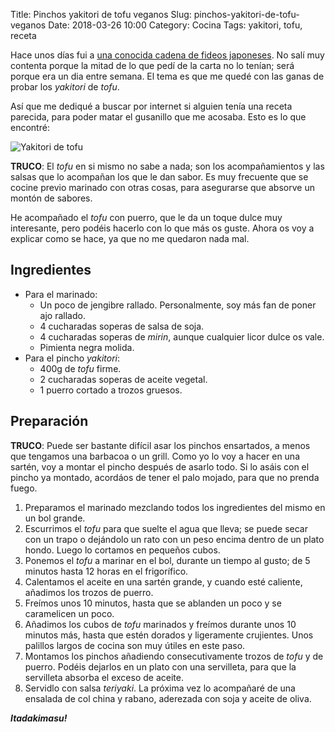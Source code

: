 Title: Pinchos yakitori de tofu veganos
Slug: pinchos-yakitori-de-tofu-veganos
Date: 2018-03-26 10:00
Category: Cocina
Tags: yakitori, tofu, receta



Hace unos días fui a [una conocida cadena de fideos japoneses]({filename}/pages/spam.md). No salí muy contenta porque la mitad de lo que pedí de la carta no lo tenían; será porque era un dia entre semana. El tema es que me quedé con las ganas de probar los *yakitori* de *tofu*.

Así que me dediqué a buscar por internet si alguien tenía una receta parecida, para poder matar el gusanillo que me acosaba. Esto es lo que encontré:

![Yakitori de tofu]({static}/images/yakitori-de-tofu.jpg)

**TRUCO**: El *tofu* en si mismo no sabe a nada; son los acompañamientos y las salsas que lo acompañan los que le dan sabor. Es muy frecuente que se cocine previo marinado con otras cosas, para asegurarse que absorve un montón de sabores.

He acompañado el *tofu* con puerro, que le da un toque dulce muy interesante, pero podéis hacerlo con lo que más os guste. Ahora os voy a explicar como se hace, ya que no me quedaron nada mal.

## Ingredientes

* Para el marinado:
    * Un poco de jengibre rallado. Personalmente, soy más fan de poner ajo rallado.
	* 4 cucharadas soperas de salsa de soja.
	* 4 cucharadas soperas de *mirin*, aunque cualquier licor dulce os vale.
	* Pimienta negra molida.
* Para el pincho *yakitori*:
	* 400g de *tofu* firme.
	* 2 cucharadas soperas de aceite vegetal.
	* 1 puerro cortado a trozos gruesos.

## Preparación

**TRUCO**: Puede ser bastante difícil asar los pinchos ensartados, a menos que tengamos una barbacoa o un grill. Como yo lo voy a hacer en una sartén, voy a montar el pincho después de asarlo todo. Si lo asáis con el pincho ya montado, acordáos de tener el palo mojado, para que no prenda fuego.

1. Preparamos el marinado mezclando todos los ingredientes del mismo en un bol grande.
2. Escurrimos el *tofu* para que suelte el agua que lleva; se puede secar con un trapo o dejándolo un rato con un peso encima dentro de un plato hondo. Luego lo cortamos en pequeños cubos.
3. Ponemos el *tofu* a marinar en el bol, durante un tiempo al gusto; de 5 minutos hasta 12 horas en el frigorífico.
4. Calentamos el aceite en una sartén grande, y cuando esté caliente, añadimos los trozos de puerro.
5. Freímos unos 10 minutos, hasta que se ablanden un poco y se caramelicen un poco.
6. Añadimos los cubos de *tofu* marinados y freímos durante unos 10 minutos más, hasta que estén dorados y ligeramente crujientes. Unos palillos largos de cocina son muy útiles en este paso.
7. Montamos los pinchos añadiendo consecutivamente trozos de *tofu* y de puerro. Podéis dejarlos en un plato con una servilleta, para que la servilleta absorba el exceso de aceite.
8. Servidlo con salsa *teriyaki*. La próxima vez lo acompañaré de una ensalada de col china y rabano, aderezada con soja y aceite de oliva.

***Itadakimasu!***
